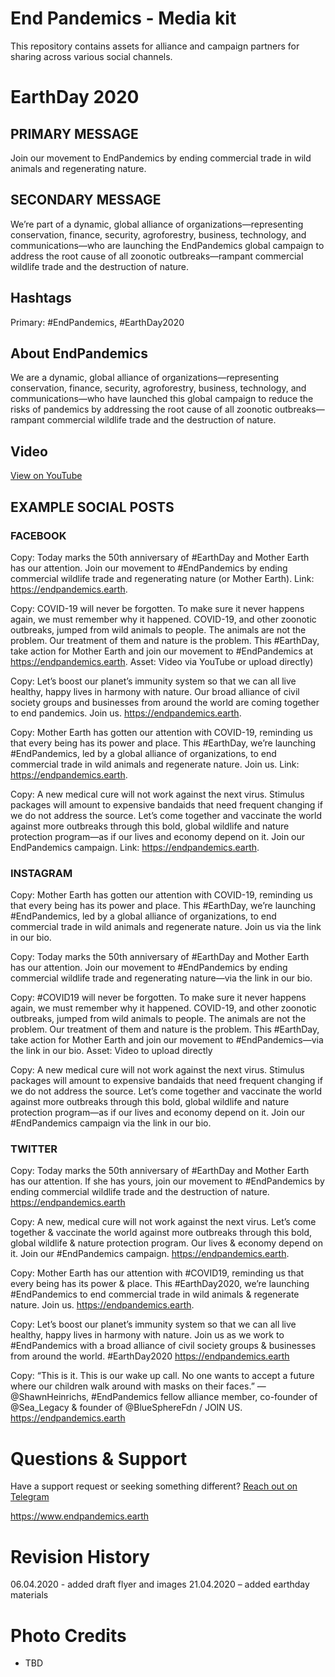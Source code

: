 # End Pandemics - Media kit

This repository contains assets for alliance and campaign partners for sharing across various social channels.

# EarthDay 2020

## PRIMARY MESSAGE

Join our movement to EndPandemics by ending commercial trade in wild animals and regenerating nature.

## SECONDARY MESSAGE

We’re part of a dynamic, global alliance of organizations—representing conservation, finance, security, agroforestry, business, technology, and communications—who are launching the EndPandemics global campaign to address the root cause of all zoonotic outbreaks—rampant commercial wildlife trade and the destruction of nature.

## Hashtags

Primary: #EndPandemics, #EarthDay2020

## About EndPandemics

We are a dynamic, global alliance of organizations—representing conservation, finance, security, agroforestry, business, technology, and communications—who have launched this global campaign to reduce the risks of pandemics by addressing the root cause of all zoonotic outbreaks—rampant commercial wildlife trade and the destruction of nature.

## Video

[View on YouTube](https://youtu.be/O7bR_4hIY1g)

## EXAMPLE SOCIAL POSTS

### FACEBOOK

Copy: Today marks the 50th anniversary of #EarthDay and Mother Earth has our attention. Join our movement to #EndPandemics by ending commercial wildlife trade and regenerating nature (or Mother Earth).
Link: https://endpandemics.earth.

Copy: COVID-19 will never be forgotten. To make sure it never happens again, we must remember why it happened. COVID-19, and other zoonotic outbreaks, jumped from wild animals to people. The animals are not the problem. Our treatment of them and nature is the problem. This #EarthDay, take action for Mother Earth and join our movement to #EndPandemics at https://endpandemics.earth.
Asset: Video via YouTube or upload directly)

Copy: Let’s boost our planet’s immunity system so that we can all live healthy, happy lives in harmony with nature. Our broad alliance of civil society groups and businesses from around the world are coming together to end pandemics. Join us. https://endpandemics.earth.

Copy: Mother Earth has gotten our attention with COVID-19, reminding us that every being has its power and place. This #EarthDay, we’re launching #EndPandemics, led by a global alliance of organizations, to end commercial trade in wild animals and regenerate nature. Join us.
Link: https://endpandemics.earth.

Copy: A new medical cure will not work against the next virus. Stimulus packages will amount to expensive bandaids that need frequent changing if we do not address the source. Let’s come together and vaccinate the world against more outbreaks through this bold, global wildlife and nature protection program—as if our lives and economy depend on it. Join our EndPandemics campaign.
Link: https://endpandemics.earth.

### INSTAGRAM

Copy: Mother Earth has gotten our attention with COVID-19, reminding us that every being has its power and place. This #EarthDay, we’re launching #EndPandemics, led by a global alliance of organizations, to end commercial trade in wild animals and regenerate nature. Join us via the link in our bio.

Copy: Today marks the 50th anniversary of #EarthDay and Mother Earth has our attention. Join our movement to #EndPandemics by ending commercial wildlife trade and regenerating nature—via the link in our bio.

Copy: #COVID19 will never be forgotten. To make sure it never happens again, we must remember why it happened. COVID-19, and other zoonotic outbreaks, jumped from wild animals to people. The animals are not the problem. Our treatment of them and nature is the problem. This #EarthDay, take action for Mother Earth and join our movement to #EndPandemics—via the link in our bio.
Asset: Video to upload directly

Copy: A new medical cure will not work against the next virus. Stimulus packages will amount to expensive bandaids that need frequent changing if we do not address the source. Let’s come together and vaccinate the world against more outbreaks through this bold, global wildlife and nature protection program—as if our lives and economy depend on it. Join our #EndPandemics campaign via the link in our bio.

### TWITTER

Copy: Today marks the 50th anniversary of #EarthDay and Mother Earth has our attention. If she has yours, join our movement to #EndPandemics by ending commercial wildlife trade and the destruction of nature. https://endpandemics.earth

Copy: A new, medical cure will not work against the next virus. Let’s come together & vaccinate the world against more outbreaks through this bold, global wildlife & nature protection program. Our lives & economy depend on it. Join our #EndPandemics campaign. https://endpandemics.earth.

Copy: Mother Earth has our attention with #COVID19, reminding us that every being has its power & place. This #EarthDay2020, we’re launching #EndPandemics to end commercial trade in wild animals & regenerate nature. Join us. https://endpandemics.earth.

Copy: Let’s boost our planet’s immunity system so that we can all live healthy, happy lives in harmony with nature. Join us as we work to #EndPandemics with a broad alliance of civil society groups & businesses from around the world. #EarthDay2020 https://endpandemics.earth

Copy: “This is it. This is our wake up call. No one wants to accept a future where our children walk around with masks on their faces.” —@ShawnHeinrichs, #EndPandemics fellow alliance member, co-founder of @Sea_Legacy & founder of @BlueSphereFdn / JOIN US. https://endpandemics.earth

# Questions & Support

Have a support request or seeking something different?
[Reach out on Telegram]()

https://www.endpandemics.earth

# Revision History

06.04.2020 - added draft flyer and images
21.04.2020 – added earthday materials

# Photo Credits

- TBD
